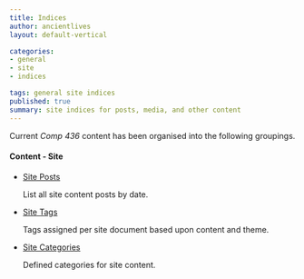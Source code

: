 ```yaml
---
title: Indices
author: ancientlives
layout: default-vertical

categories:
- general
- site
- indices

tags: general site indices
published: true
summary: site indices for posts, media, and other content
---
```


Current *Comp 436* content has been organised into the following groupings. 

#### Content - Site
* [Site Posts](posts)

	List all site content posts by date.

* [Site Tags](tags)

  Tags assigned per site document based upon content and theme.

* [Site Categories](categories)

  Defined categories for site content.

<!--#### Content - Library
* [Library Tags](tags/library)

	Tags assigned per Library document based upon content and theme.

* [Library Categories](categories/library)

	Defined categories for Libary content.-->
